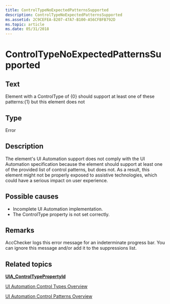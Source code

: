 ```yaml
---
title: ControlTypeNoExpectedPatternsSupported
description: ControlTypeNoExpectedPatternsSupported
ms.assetid: 2C9CEFEA-8207-47A7-B100-A56CFBFB792D
ms.topic: article
ms.date: 05/31/2018
---
```


# ControlTypeNoExpectedPatternsSupported

## Text

Element with a ControlType of {0} should support at least one of these patterns:{1} but this element does not

## Type

Error

## Description

The element's UI Automation support does not comply with the UI Automation specification because the element should support at least one of the provided list of control patterns, but does not. As a result, this element might not be properly exposed to assistive technologies, which could have a serious impact on user experience.

## Possible causes

-   Incomplete UI Automation implementation.
-   The ControlType property is not set correctly.

## Remarks

AccChecker logs this error message for an indeterminate progress bar. You can ignore this message and/or add it to the suppressions list.

## Related topics

<dl> <dt>

[**UIA\_ControlTypePropertyId**](uiauto-automation-element-propids.md)
</dt> <dt>

[UI Automation Control Types Overview](uiauto-controltypesoverview.md)
</dt> <dt>

[UI Automation Control Patterns Overview](uiauto-controlpatternsoverview.md)
</dt> </dl>

 

 




